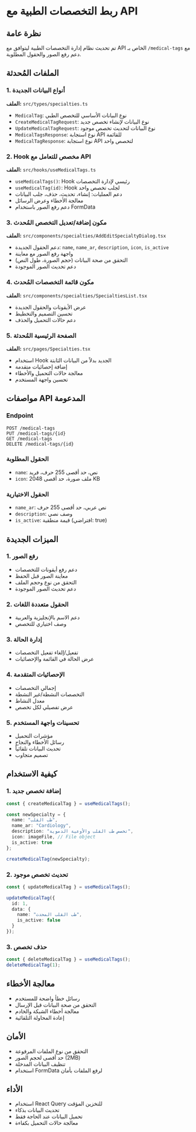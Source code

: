 # ربط التخصصات الطبية مع API

## نظرة عامة
تم تحديث نظام إدارة التخصصات الطبية ليتوافق مع API الخاص بـ `/medical-tags` مع دعم رفع الصور والحقول المطلوبة.

## الملفات المُحدثة

### 1. أنواع البيانات الجديدة
**الملف:** `src/types/specialties.ts`
- `MedicalTag`: نوع البيانات الأساسي للتخصص الطبي
- `CreateMedicalTagRequest`: نوع البيانات لإنشاء تخصص جديد
- `UpdateMedicalTagRequest`: نوع البيانات لتحديث تخصص موجود
- `MedicalTagsResponse`: نوع استجابة API للقائمة
- `MedicalTagResponse`: نوع استجابة API لتخصص واحد

### 2. Hook مخصص للتعامل مع API
**الملف:** `src/hooks/useMedicalTags.ts`
- `useMedicalTags()`: Hook رئيسي لإدارة التخصصات
- `useMedicalTag(id)`: Hook لجلب تخصص واحد
- دعم العمليات: إنشاء، تحديث، حذف، جلب البيانات
- معالجة الأخطاء وعرض الرسائل
- دعم رفع الصور باستخدام FormData

### 3. مكون إضافة/تعديل التخصص المُحدث
**الملف:** `src/components/specialties/AddEditSpecialtyDialog.tsx`
- دعم الحقول الجديدة: `name`, `name_ar`, `description`, `icon`, `is_active`
- واجهة رفع الصور مع معاينة
- التحقق من صحة البيانات (حجم الصورة، طول النص)
- دعم تحديث الصور الموجودة

### 4. مكون قائمة التخصصات المُحدث
**الملف:** `src/components/specialties/SpecialtiesList.tsx`
- عرض الأيقونات والحقول الجديدة
- تحسين التصميم والتخطيط
- دعم حالات التحميل والحذف

### 5. الصفحة الرئيسية المُحدثة
**الملف:** `src/pages/Specialties.tsx`
- استخدام Hook الجديد بدلاً من البيانات الثابتة
- إضافة إحصائيات متقدمة
- معالجة حالات التحميل والأخطاء
- تحسين واجهة المستخدم

## مواصفات API المدعومة

### Endpoint
```
POST /medical-tags
PUT /medical-tags/{id}
GET /medical-tags
DELETE /medical-tags/{id}
```

### الحقول المطلوبة
- `name`: نص، حد أقصى 255 حرف، فريد
- `icon`: ملف صورة، حد أقصى 2048 KB

### الحقول الاختيارية
- `name_ar`: نص عربي، حد أقصى 255 حرف
- `description`: وصف نصي
- `is_active`: قيمة منطقية (افتراضي: true)

## الميزات الجديدة

### 1. رفع الصور
- دعم رفع أيقونات للتخصصات
- معاينة الصور قبل الحفظ
- التحقق من نوع وحجم الملف
- دعم تحديث الصور الموجودة

### 2. الحقول متعددة اللغات
- دعم الاسم بالإنجليزية والعربية
- وصف اختياري للتخصص

### 3. إدارة الحالة
- تفعيل/إلغاء تفعيل التخصصات
- عرض الحالة في القائمة والإحصائيات

### 4. الإحصائيات المتقدمة
- إجمالي التخصصات
- التخصصات النشطة/غير النشطة
- معدل النشاط
- عرض تفصيلي لكل تخصص

### 5. تحسينات واجهة المستخدم
- مؤشرات التحميل
- رسائل الأخطاء والنجاح
- تحديث البيانات تلقائياً
- تصميم متجاوب

## كيفية الاستخدام

### 1. إضافة تخصص جديد
```typescript
const { createMedicalTag } = useMedicalTags();

const newSpecialty = {
  name: "طب القلب",
  name_ar: "Cardiology", 
  description: "تخصص طب القلب والأوعية الدموية",
  icon: imageFile, // File object
  is_active: true
};

createMedicalTag(newSpecialty);
```

### 2. تحديث تخصص موجود
```typescript
const { updateMedicalTag } = useMedicalTags();

updateMedicalTag({
  id: 1,
  data: {
    name: "طب القلب المحدث",
    is_active: false
  }
});
```

### 3. حذف تخصص
```typescript
const { deleteMedicalTag } = useMedicalTags();
deleteMedicalTag(1);
```

## معالجة الأخطاء
- رسائل خطأ واضحة للمستخدم
- التحقق من صحة البيانات قبل الإرسال
- معالجة أخطاء الشبكة والخادم
- إعادة المحاولة التلقائية

## الأمان
- التحقق من نوع الملفات المرفوعة
- حد أقصى لحجم الصور (2MB)
- تنظيف البيانات المدخلة
- استخدام FormData لرفع الملفات بأمان

## الأداء
- استخدام React Query للتخزين المؤقت
- تحديث البيانات بذكاء
- تحميل البيانات عند الحاجة فقط
- معالجة حالات التحميل بكفاءة